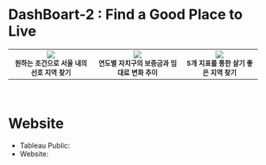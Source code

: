 # DashBoart-2 : Find a Good Place to Live
<table>
  <tr>
    <td align="center"><img src="https://user-images.githubusercontent.com/65180076/149661348-dcfe850f-2677-4f86-a7a5-c2b8fe7f8158.png"><br /><sub><b>원하는 조건으로 서울 내의 선호 지역 찾기</b></sub></td>
    <td align="center"><img src="https://user-images.githubusercontent.com/65180076/149661387-dfca44e4-bb09-47d0-990a-5bf13592ef99.png"><br /><sub><b>연도별 자치구의 보증금과 임대료 변화 추이</b></sub></td>
    <td align="center"><img src="https://user-images.githubusercontent.com/65180076/149661415-c34db917-c655-400b-a09c-d210a2aaf067.png"><br /><sub><b>5개 지표를 통한 살기 좋은 지역 찾기</b></sub></td>      
  </tr>
</table>
<br>

# Website
- Tableau Public:
- Website: 
